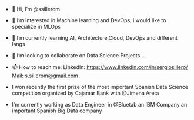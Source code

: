 - 👋 Hi, I’m @ssillerom

- 👀 I’m interested in Machine learning and DevOps, i would like to specialize in MLOps
- 🌱 I’m currently learning AI, Architecture,Cloud, DevOps and different langs
- 💞️ I’m looking to collaborate on Data Science Projects ...
- 📫 How to reach me: 
  LinkedIn: https://www.linkedin.com/in/sergiosillero/
  Mail: s.sillerom@gmail.com
- I won recently the first prize of the most important Spanish Data Science competition organized by Cajamar Bank with @Jimena Areta
- I'm currently working as Data Engineer in @Bluetab an IBM Company an important Spanish Big Data company
